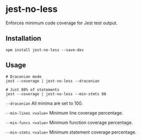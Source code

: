 jest-no-less
============

Enforces minimum code coverage for Jest test output.

## Installation

    npm install jest-no-less --save-dev

## Usage

    # Draconian mode
    jest --coverage | jest-no-less --draconian
    
    # Just 80% of statements
    jest --coverage | jest-no-less --min-stmts 80

`--draconian`
All minima are set to 100.

`--min-lines <value>`
Minimum line coverage percentage.

`--min-funcs <value>`
Minimum function coverage percentage.

`--min-stmts <value>`
Minimum statement coverage percentage.
